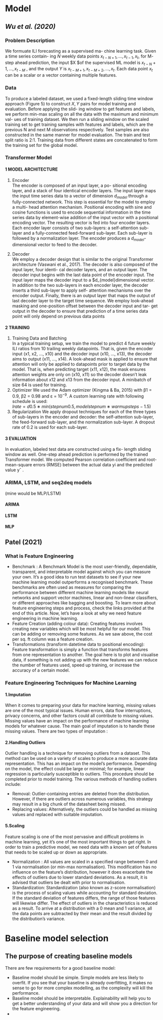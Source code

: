# Model
## *Wu et al. (2020)*
### Problem Description
We formuate ILI forecasting as a supervised ma- chine learning task. Given a time series contain- ing $N$ weekly data points $x_{t−N+1},...,x_{t−1},x_t$, for M- step ahead prediction, the input $X $of the supervised ML model is $x_{t−N} +1 , ..., x_{t−M}$ , and the output $Y$ is $x_{t−M+1},x_{t−M+2},...,x_t$. Each data point $x_t$ can be a scalar or a vector containing multiple features.
### Data
To produce a labeled dataset, we used a fixed-length sliding time window approach (Figure 5) to construct $X, Y$ pairs for model training and evaluation. Before applying the slid- ing window to get features and labels, we perform min-max scaling on all the data with the maximum and minimum val- ues of training dataset. We then run a sliding window on the scaled training set to get training samples with features and labels, which are the previous N and next M observations respectively. Test samples are also constructed in the same manner for model evaluation. The train and test split ratio is 2:1. Training data from different states are concatenated to form the training set for the global model.
### Transformer Model
#### 1 MODEL ARCHITECTURE
1. Encoder  
The encoder is composed of an input layer, a po- sitional encoding layer, and a stack of four identical encoder layers. The input layer maps the input time series data to a vector of dimension $d_{model}$ through a fully-connected network. This step is essential for the model to employ a multi- head attention mechanism. Positional encoding with sine and cosine functions is used to encode sequential information in the time series data by element-wise addition of the input vector with a positional encoding vector. The resulting vector is fed into four encoder layers. Each encoder layer consists of two sub-layers: a self-attention sub-layer and a fully-connected feed-forward sub-layer. Each sub-layer is followed by a normalization layer. The encoder produces a $d_{model}$-dimensional vector to feed to the decoder.  

2. Decoder  
We employ a decoder design that is similar to the original Transformer architecture (Vaswani et al., 2017). The decoder is also composed of the input layer, four identi- cal decoder layers, and an output layer. The decoder input begins with the last data point of the encoder input. The input layer maps the decoder input to a $d_{model}dimensional vector. In addition to the two sub-layers in each encoder layer, the decoder inserts a third sub-layer to apply self- attention mechanisms over the encoder output. Finally, there is an output layer that maps the output of last decoder layer to the target time sequence. We employ look-ahead masking and one-position offset between the decoder input and tar- get output in the decoder to ensure that prediction of a time series data point will only depend on previous data points
#### 2 TRAINING
1. Training Data and Batching  
In a typical training setup, we train the model to predict 4 future weekly ILI ratios from 10 trailing weekly datapoints. That is, given the encoder input (x1, x2, ..., x10) and the decoder input (x10, ..., x13), the decoder aims to output (x11, ..., x14). A look-ahead mask is applied to ensure that attention will only be applied to datapoints prior to target data by the model. That is, when predicting target (x11, x12), the mask ensures attention weights are only on (x10, x11) so the decoder doesn’t leak information about x12 and x13 from the decoder input. A minibatch of size 64 is used for training.
2. Optimizer
We used the Adam optimizer (Kingma & Ba, 2015) with β1 = 0.9, β2 = 0.98 and ε = $10^{−9}$. A custom learning rate with following schedule is used:  
$lrate =d0.5 ∗ min(step num0.5, model step num ∗ warmup steps−1.5)$
3. Regularization
We apply dropout techniques for each of the three types of sub-layers in the encoder and decoder: the self-attention sub-layer, the feed-forward sub-layer, and the normalization sub-layer. A dropout rate of 0.2 is used for each sub-layer.
#### 3 EVALUATION
In evaluation, labeled test data are constructed using a fix- length sliding window as well. One-step ahead prediction is performed by the trained Transformer model. We computed Pearson correlation coefficient and root-mean-square errors (RMSE) between the actual data yi and the predicted value yˆ .
### ARIMA, LSTM, and seq2deq models 
(mine would be MLP/LSTM)
#### ARIMA
#### LSTM
#### MLP
## Patel (2021)
### What is Feature Engineering
* Benchmark : A Benchmark Model is the most user-friendly, dependable, transparent, and interpretable model against which you can measure your own. It’s a good idea to run test datasets to see if your new machine learning model outperforms a recognised benchmark. These benchmarks are often used as measures for comparing the performance between different machine learning models like neural networks and support vector machines, linear and non-linear classifiers, or different approaches like bagging and boosting. To learn more about feature engineering steps and process, check the links provided at the end of this article. Now, let’s have a look at why we need feature engineering in machine learning.
* Feature Creation (adding colour data): Creating features involves creating new variables which will be most helpful for our model. This can be adding or removing some features. As we saw above, the cost per sq. ft column was a feature creation.
* Transformations (transform datetime data to positional encoding): Feature transformation is simply a function that transforms features from one representation to another. The goal here is to plot and visualise data, if something is not adding up with the new features we can reduce the number of features used, speed up training, or increase the accuracy of a certain model.
### Feature Engineering Techniques for Machine Learning
#### 1.Imputation
When it comes to preparing your data for machine learning, missing values are one of the most typical issues. Human errors, data flow interruptions, privacy concerns, and other factors could all contribute to missing values. Missing values have an impact on the performance of machine learning models for whatever cause. The main goal of imputation is to handle these missing values. There are two types of imputation :
#### 2.Handling Outliers
Outlier handling is a technique for removing outliers from a dataset. This method can be used on a variety of scales to produce a more accurate data representation. This has an impact on the model’s performance. Depending on the model, the effect could be large or minimal; for example, linear regression is particularly susceptible to outliers. This procedure should be completed prior to model training. The various methods of handling outliers include:
* Removal: Outlier-containing entries are deleted from the distribution. However, if there are outliers across numerous variables, this strategy may result in a big chunk of the datasheet being missed.
*  Replacing values: Alternatively, the outliers could be handled as missing values and replaced with suitable imputation.
#### 5.Scaling
Feature scaling is one of the most pervasive and difficult problems in machine learning, yet it’s one of the most important things to get right. In order to train a predictive model, we need data with a known set of features that needs to be scaled up or down as appropriate.
* Normalization : All values are scaled in a specified range between 0 and 1 via normalisation (or min-max normalisation). This modification has no influence on the feature’s distribution, however it does exacerbate the effects of outliers due to lower standard deviations. As a result, it is advised that outliers be dealt with prior to normalisation.
* Standardization: Standardization (also known as z-score normalisation) is the process of scaling values while accounting for standard deviation. If the standard deviation of features differs, the range of those features will likewise differ. The effect of outliers in the characteristics is reduced as a result. To arrive at a distribution with a 0 mean and 1 variance, all the data points are subtracted by their mean and the result divided by the distribution’s variance.

# Baseline model selection
## The purpose of creating baseline models
There are few requirements for a good baseline model:
* Baseline model should be simple. Simple models are less likely to overfit. If you see that your baseline is already overfitting, it makes no sense to go for more complex modelling, as the complexity will kill the performance.
* Baseline model should be interpretable. Explainability will help you to get a better understanding of your data and will show you a direction for the feature engineering.
* 